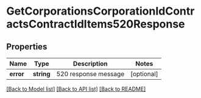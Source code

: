 # GetCorporationsCorporationIdContractsContractIdItems520Response

## Properties
Name | Type | Description | Notes
------------ | ------------- | ------------- | -------------
**error** | **string** | 520 response message | [optional] 

[[Back to Model list]](../README.md#documentation-for-models) [[Back to API list]](../README.md#documentation-for-api-endpoints) [[Back to README]](../README.md)


